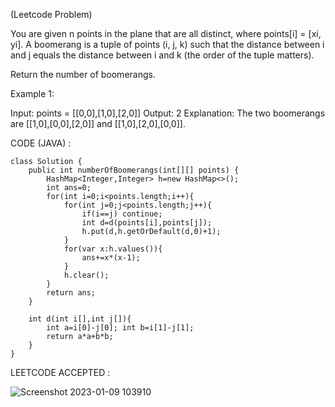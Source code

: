 (Leetcode Problem)

You are given n points in the plane that are all distinct, where points[i] = [xi, yi]. A boomerang is a tuple of points (i, j, k) such that the distance between i and j equals the distance between i and k (the order of the tuple matters).

Return the number of boomerangs.

 

Example 1:

Input: points = [[0,0],[1,0],[2,0]]
Output: 2
Explanation: The two boomerangs are [[1,0],[0,0],[2,0]] and [[1,0],[2,0],[0,0]].

CODE (JAVA) :

```
class Solution {
    public int numberOfBoomerangs(int[][] points) {
        HashMap<Integer,Integer> h=new HashMap<>();
        int ans=0;
        for(int i=0;i<points.length;i++){
            for(int j=0;j<points.length;j++){
                if(i==j) continue;
                int d=d(points[i],points[j]);
                h.put(d,h.getOrDefault(d,0)+1);
            }
            for(var x:h.values()){
                ans+=x*(x-1);
            }
            h.clear();
        }
        return ans;
    }

    int d(int i[],int j[]){
        int a=i[0]-j[0]; int b=i[1]-j[1];
        return a*a+b*b;
    }
}
```
LEETCODE ACCEPTED :

![Screenshot 2023-01-09 103910](https://user-images.githubusercontent.com/73281015/211244250-7be4279f-0c5f-49cf-a787-310b0fb3764b.png)
